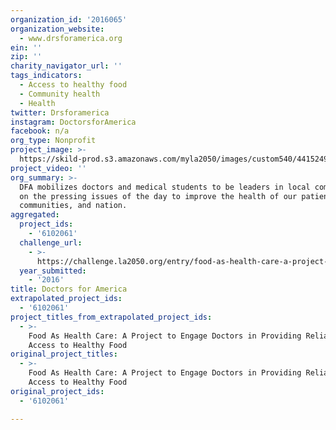 ```yaml
---
organization_id: '2016065'
organization_website:
  - www.drsforamerica.org
ein: ''
zip: ''
charity_navigator_url: ''
tags_indicators:
  - Access to healthy food
  - Community health
  - Health
twitter: Drsforamerica
instagram: DoctorsforAmerica
facebook: n/a
org_type: Nonprofit
project_image: >-
  https://skild-prod.s3.amazonaws.com/myla2050/images/custom540/4415249165741-team91.png
project_video: ''
org_summary: >-
  DFA mobilizes doctors and medical students to be leaders in local communities
  on the pressing issues of the day to improve the health of our patients,
  communities, and nation.
aggregated:
  project_ids:
    - '6102061'
  challenge_url:
    - >-
      https://challenge.la2050.org/entry/food-as-health-care-a-project-to-engage-doctors-in-providing-reliable-access-to-healthy-food
  year_submitted:
    - '2016'
title: Doctors for America
extrapolated_project_ids:
  - '6102061'
project_titles_from_extrapolated_project_ids:
  - >-
    Food As Health Care: A Project to Engage Doctors in Providing Reliable
    Access to Healthy Food
original_project_titles:
  - >-
    Food As Health Care: A Project to Engage Doctors in Providing Reliable
    Access to Healthy Food
original_project_ids:
  - '6102061'

---
```

